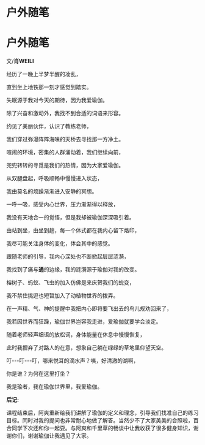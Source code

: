 # 户外随笔 


# 户外随笔 

文/**肖WEILI**

经历了一晚上半梦半醒的凌乱，

直到坐上地铁那一刻才感觉到踏实。

失眠源于我对今天的期待，因为我爱瑜伽。

除了兴奋和激动外，我找不到合适的词语来形容。

约见了美丽伙伴，认识了教练老师，

我们穿过弥漫阵阵海味的天桥去寻找那一方净土。

喧闹的环境，密集的人群涌动着，我们继续向前，

兜兜转转的寻觅是我们的热情，因为大家爱瑜伽。

从双腿盘起，呼吸顺畅中慢慢进入状态，

我由莫名的烦躁渐渐进入安静的冥想。

一呼一吸，感受内心世界，压力渐渐得以释放，

我没有天地合一的觉悟，但是我却被瑜伽深深吸引着。

由站到坐，由坐到趟，每一个体式都在我内心留下烙印，

我尽可能关注身体的变化，体会其中的感觉。

跟随老师的引导，我内心深处也不断掀起层层涟漪，

我找到了痛与**通**的边缘，我的涟漪源于瑜伽对我的改变。

榕树子、蚂蚁、飞虫的加入仿佛是来庆贺我们的蜕变，

我不禁住挑逗也短暂加入了动植物世界的拨弄。

在一声精、气、神的提醒中我把内心即将要飞出去的鸟儿规劝回来了，

我若因世界而狂躁，瑜伽世界岂容我走进，爱瑜伽就要学会淡定。

随着老师轻声细语的放松词，身体能量在休息中慢慢恢复，

此时我摒弃了对路人的在意，想象自己躺在绿绿的草地里仰望天空。

叮---叮---叮，哪来悦耳的滴水声？咦，好清澈的湖啊，

你是谁？为何在这里打坐？

我是瑜者，我在瑜伽世界里，我爱瑜伽。

**后记:**

课程结束后，阿爽重新给我们讲解了瑜伽的定义和理念，引导我们找准自己的练习目标。同时对我的提问也非常耐心地做了解答。当然少不了大家美美的合照啦，百合同学下次还和你一起耍。与阿爽和千里草的畅谈中让我收获了很多健身知识，谢谢你们，谢谢瑜伽让我遇见了大家。

